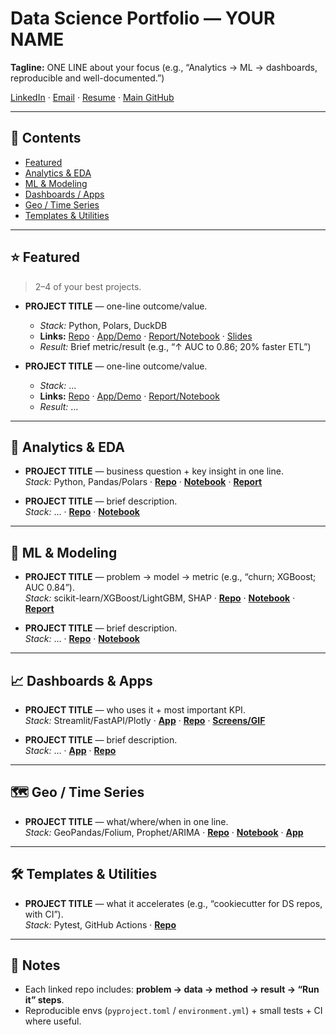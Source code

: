 # Data Science Portfolio — YOUR NAME
**Tagline:** ONE LINE about your focus (e.g., “Analytics → ML → dashboards, reproducible and well-documented.”)

[LinkedIn](YOUR_LINK) · [Email](mailto:YOUR_EMAIL) · [Resume](YOUR_LINK) · [Main GitHub](https://github.com/YOUR_USERNAME)

---

## 🔎 Contents
- [Featured](#featured)
- [Analytics & EDA](#analytics--eda)
- [ML & Modeling](#ml--modeling)
- [Dashboards / Apps](#dashboards--apps)
- [Geo / Time Series](#geo--time-series)
- [Templates & Utilities](#templates--utilities)

---

## ⭐ Featured
> 2–4 of your best projects.

- **PROJECT TITLE** — one-line outcome/value.
  - *Stack:* Python, Polars, DuckDB
  - **Links:** [Repo](https://github.com/YOUR_USERNAME/REPO) · [App/Demo](LINK) · [Report/Notebook](LINK) · [Slides](LINK)
  - *Result:* Brief metric/result (e.g., “↑ AUC to 0.86; 20% faster ETL”)
  <!-- Optional thumbnail:
  <img src="images/PROJECT_SLUG.png" alt="PROJECT TITLE screenshot" width="600">
  -->

- **PROJECT TITLE** — one-line outcome/value.
  - *Stack:* …
  - **Links:** [Repo](LINK) · [App/Demo](LINK) · [Report/Notebook](LINK)
  - *Result:* …

---

## 🧹 Analytics & EDA
- **PROJECT TITLE** — business question + key insight in one line.  
  *Stack:* Python, Pandas/Polars · **[Repo](LINK)** · **[Notebook](LINK)** · **[Report](LINK)**

- **PROJECT TITLE** — brief description.  
  *Stack:* … · **[Repo](LINK)** · **[Notebook](LINK)**

---

## 🤖 ML & Modeling
- **PROJECT TITLE** — problem → model → metric (e.g., “churn; XGBoost; AUC 0.84”).  
  *Stack:* scikit-learn/XGBoost/LightGBM, SHAP · **[Repo](LINK)** · **[Notebook](LINK)** · **[Report](LINK)**

- **PROJECT TITLE** — brief description.  
  *Stack:* … · **[Repo](LINK)** · **[Notebook](LINK)**

---

## 📈 Dashboards & Apps
- **PROJECT TITLE** — who uses it + most important KPI.  
  *Stack:* Streamlit/FastAPI/Plotly · **[App](LINK)** · **[Repo](LINK)** · **[Screens/GIF](LINK)**

- **PROJECT TITLE** — brief description.  
  *Stack:* … · **[App](LINK)** · **[Repo](LINK)**

---

## 🗺️ Geo / Time Series
- **PROJECT TITLE** — what/where/when in one line.  
  *Stack:* GeoPandas/Folium, Prophet/ARIMA · **[Repo](LINK)** · **[Notebook](LINK)** · **[App](LINK)**

---

## 🛠️ Templates & Utilities
- **PROJECT TITLE** — what it accelerates (e.g., “cookiecutter for DS repos, with CI”).  
  *Stack:* Pytest, GitHub Actions · **[Repo](LINK)**

---

## 📌 Notes
- Each linked repo includes: **problem → data → method → result → “Run it” steps**.
- Reproducible envs (`pyproject.toml` / `environment.yml`) + small tests + CI where useful.

